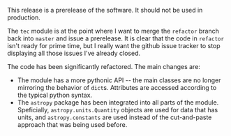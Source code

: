 This release is a prerelease of the software. It should not be used in production.

The `tec` module is at the point where I want to merge the `refactor` branch back into `master` and issue a prerelease. It is clear that the code in `refactor` isn't ready for prime time, but I really want the github issue tracker to stop displaying all those issues I've already closed.

The code has been significantly refactored. The main changes are:

* The module has a more pythonic API -- the main classes are no longer mirroring the behavior of `dict`s. Attributes are accessed according to the typical python syntax.
* The `astropy` package has been integrated into all parts of the module. Speficially, `astropy.units.Quantity` objects are used for data that has units, and `astropy.constants` are used instead of the cut-and-paste approach that was being used before.
